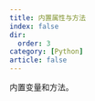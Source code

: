 ```yaml
---
title: 内置属性与方法
index: false
dir:
  order: 3
category: [Python]
article: false
---
```


内置变量和方法。

<AutoCatalog />
